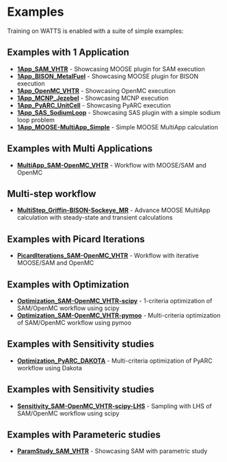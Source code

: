 # Examples

Training on WATTS is enabled with a suite of simple examples:

## Examples with 1 Application
* [__1App_SAM_VHTR__](1App_SAM_VHTR/README.md) - Showcasing MOOSE plugin for SAM execution
* [__1App_BISON_MetalFuel__](1App_BISON_MetalFuel/README.md) - Showcasing MOOSE plugin for BISON execution
* [__1App_OpenMC_VHTR__](1App_OpenMC_VHTR/README.md) - Showcasing OpenMC execution
* [__1App_MCNP_Jezebel__](1App_MCNP_Jezebel/README.md) - Showcasing MCNP execution
* [__1App_PyARC_UnitCell__](1App_PyARC_UnitCell/README.md) - Showcasing PyARC execution
* [__1App_SAS_SodiumLoop__](1App_SAS_SodiumLoop/README.md) - Showcasing SAS plugin with a simple sodium loop problem
* [__1App_MOOSE-MultiApp_Simple__](1App_MOOSE-MultiApp_Simple/README.md) - Simple MOOSE MultiApp calculation
## Examples with Multi Applications
* [__MultiApp_SAM-OpenMC_VHTR__](MultiApp_SAM-OpenMC_VHTR/README.md) - Workflow with MOOSE/SAM and OpenMC
## Multi-step workflow
* [__MultiStep_Griffin-BISON-Sockeye_MR__](MultiStep_Griffin-BISON-Sockeye_MR/README.md) - Advance MOOSE MultiApp calculation with steady-state and transient calculations
## Examples with Picard Iterations
* [__PicardIterations_SAM-OpenMC_VHTR__](PicardIterations_SAM-OpenMC_VHTR/README.md) - Workflow with iterative MOOSE/SAM and OpenMC
## Examples with Optimization
* [__Optimization_SAM-OpenMC_VHTR-scipy__](Optimization_SAM-OpenMC_VHTR-scipy/README.md) - 1-criteria optimization of SAM/OpenMC workflow using scipy
* [__Optimization_SAM-OpenMC_VHTR-pymoo__](Optimization_SAM-OpenMC_VHTR-pymoo/README.md) - Multi-criteria optimization of SAM/OpenMC workflow using pymoo
## Examples with Sensitivity studies
* [__Optimization_PyARC_DAKOTA__](Optimization_PyARC_DAKOTA/README.md) - Multi-criteria optimization of PyARC workflow using Dakota
## Examples with Sensitivity studies
* [__Sensitivity_SAM-OpenMC_VHTR-scipy-LHS__](Sensitivity_SAM-OpenMC_VHTR-scipy-LHS/README.md) - Sampling with LHS of SAM/OpenMC workflow using scipy
## Examples with Parameteric studies
* [__ParamStudy_SAM_VHTR__](ParamStudy_SAM_VHTR/README.md) - Showcasing SAM with parametric study
